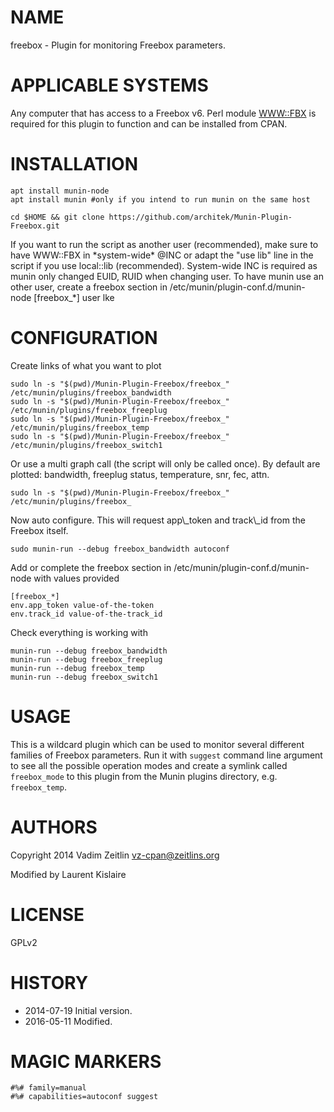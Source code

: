 # NAME

freebox - Plugin for monitoring Freebox parameters.

# APPLICABLE SYSTEMS

Any computer that has access to a Freebox v6. Perl module [WWW::FBX](https://metacpan.org/pod/WWW::FBX)
is required for this plugin to function and can be installed from CPAN.

# INSTALLATION

    apt install munin-node
    apt install munin #only if you intend to run munin on the same host

    cd $HOME && git clone https://github.com/architek/Munin-Plugin-Freebox.git

If you want to run the script as another user (recommended), make sure to have WWW::FBX in \*system-wide\* @INC or adapt the "use lib" line in the script if you use local::lib (recommended). System-wide INC is required as munin only changed EUID, RUID when changing user.
To have munin use an other user, create a freebox section in /etc/munin/plugin-conf.d/munin-node
    \[freebox\_\*\]
    user lke

# CONFIGURATION

Create links of what you want to plot

    sudo ln -s "$(pwd)/Munin-Plugin-Freebox/freebox_" /etc/munin/plugins/freebox_bandwidth
    sudo ln -s "$(pwd)/Munin-Plugin-Freebox/freebox_" /etc/munin/plugins/freebox_freeplug
    sudo ln -s "$(pwd)/Munin-Plugin-Freebox/freebox_" /etc/munin/plugins/freebox_temp
    sudo ln -s "$(pwd)/Munin-Plugin-Freebox/freebox_" /etc/munin/plugins/freebox_switch1

Or use a multi graph call (the script will only be called once). By default are plotted: bandwidth, freeplug status, temperature, snr, fec, attn.

    sudo ln -s "$(pwd)/Munin-Plugin-Freebox/freebox_" /etc/munin/plugins/freebox_

Now auto configure. This will request app\\\_token and track\\\_id from the Freebox itself.

    sudo munin-run --debug freebox_bandwidth autoconf

Add or complete the freebox section in /etc/munin/plugin-conf.d/munin-node with values provided

    [freebox_*]
    env.app_token value-of-the-token
    env.track_id value-of-the-track_id

Check everything is working with

    munin-run --debug freebox_bandwidth
    munin-run --debug freebox_freeplug
    munin-run --debug freebox_temp
    munin-run --debug freebox_switch1

# USAGE

This is a wildcard plugin which can be used to monitor several different
families of Freebox parameters. Run it with `suggest` command line argument
to see all the possible operation modes and create a symlink called
`freebox_mode` to this plugin from the Munin plugins directory, e.g.
`freebox_temp`.

# AUTHORS

Copyright 2014 Vadim Zeitlin <vz-cpan@zeitlins.org>

Modified by Laurent Kislaire

# LICENSE

GPLv2

# HISTORY

- 2014-07-19 Initial version.
- 2016-05-11 Modified.

# MAGIC MARKERS

    #%# family=manual
    #%# capabilities=autoconf suggest
